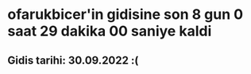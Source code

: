 # ofarukbicer'in gidisine son 8 gun 0 saat 29 dakika 00 saniye kaldi

## Gidis tarihi: 30.09.2022 :(